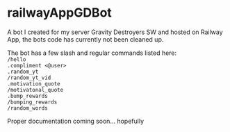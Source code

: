 # railwayAppGDBot

A bot I created for my server Gravity Destroyers SW and hosted on Railway App, the bots code has currently not been cleaned up.

The bot has a few slash and regular commands listed here:  
`/hello`  
`.compliment <@user>`  
`.random_yt`  
`/random_yt_vid`  
`.motivation_quote`  
`/motivatonal_quote`  
`.bump_rewards`  
`/bumping_rewards`  
`/random_words`  

Proper documentation coming soon... hopefully
